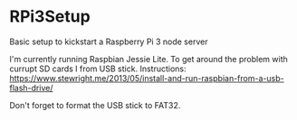 # RPi3Setup
Basic setup to kickstart a Raspberry Pi 3 node server

I'm currently running Raspbian Jessie Lite. To get around the problem with currupt SD cards I from USB stick. Instructions:
https://www.stewright.me/2013/05/install-and-run-raspbian-from-a-usb-flash-drive/

Don't forget to format the USB stick to FAT32.



